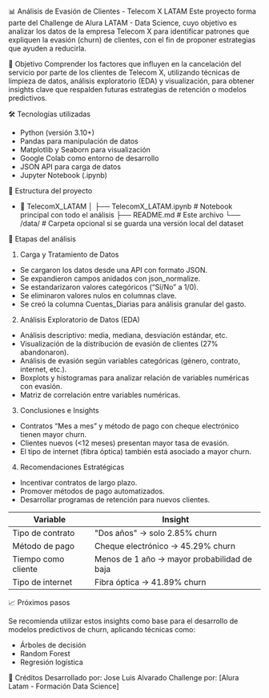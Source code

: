 📊 Análisis de Evasión de Clientes - Telecom X LATAM
Este proyecto forma parte del Challenge de Alura LATAM - Data Science, cuyo objetivo es analizar los datos de la empresa Telecom X para identificar patrones que expliquen la evasión (churn) de clientes, con el fin de proponer estrategias que ayuden a reducirla.


🚀 Objetivo
Comprender los factores que influyen en la cancelación del servicio por parte de los clientes de Telecom X, utilizando técnicas de limpieza de datos, análisis exploratorio (EDA) y visualización, para obtener insights clave que respalden futuras estrategias de retención o modelos predictivos.


🛠️ Tecnologías utilizadas
- Python (versión 3.10+)
- Pandas para manipulación de datos
- Matplotlib y Seaborn para visualización
- Google Colab como entorno de desarrollo
- JSON API para carga de datos
- Jupyter Notebook (.ipynb)

📂 Estructura del proyecto


- 📁 TelecomX_LATAM
│
├── TelecomX_LATAM.ipynb        # Notebook principal con todo el análisis
├── README.md                   # Este archivo
└── /data/                      # Carpeta opcional si se guarda una versión local del dataset


🔎 Etapas del análisis
1. Carga y Tratamiento de Datos
   
  - Se cargaron los datos desde una API con formato JSON.
  - Se expandieron campos anidados con json_normalize.
  - Se estandarizaron valores categóricos (“Sí/No” a 1/0).
  - Se eliminaron valores nulos en columnas clave.
  - Se creó la columna Cuentas_Diarias para análisis granular del gasto.

2. Análisis Exploratorio de Datos (EDA)
   
  - Análisis descriptivo: media, mediana, desviación estándar, etc.
  - Visualización de la distribución de evasión de clientes (27% abandonaron).
  - Análisis de evasión según variables categóricas (género, contrato, internet, etc.).
  - Boxplots y histogramas para analizar relación de variables numéricas con evasión.
  - Matriz de correlación entre variables numéricas.

3. Conclusiones e Insights
   
  - Contratos “Mes a mes” y método de pago con cheque electrónico tienen mayor churn.
  - Clientes nuevos (<12 meses) presentan mayor tasa de evasión.
  - El tipo de internet (fibra óptica) también está asociado a mayor churn.

4. Recomendaciones Estratégicas
   
  - Incentivar contratos de largo plazo.
  - Promover métodos de pago automatizados.
  - Desarrollar programas de retención para nuevos clientes.


| Variable            | Insight                                     |
| ------------------- | ------------------------------------------- |
| Tipo de contrato    | "Dos años" → solo 2.85% churn               |
| Método de pago      | Cheque electrónico → 45.29% churn           |
| Tiempo como cliente | Menos de 1 año → mayor probabilidad de baja |
| Tipo de internet    | Fibra óptica → 41.89% churn                 |


📈 Próximos pasos

Se recomienda utilizar estos insights como base para el desarrollo de modelos predictivos de churn, aplicando técnicas como:

- Árboles de decisión
- Random Forest
- Regresión logística

  
🤝 Créditos
Desarrollado por: Jose Luis Alvarado
Challenge por: [Alura Latam - Formación Data Science]


